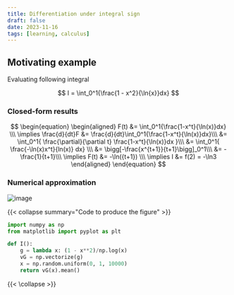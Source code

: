```yaml
---
title: Differentiation under integral sign 
draft: false 
date: 2023-11-16
tags: [learning, calculus]
---
```



## Motivating example

Evaluating following integral

$$
I = \int_0^1{\frac{1 - x^2}{\ln{x}}dx}
$$


### Closed-form results

$$
\begin{equation}
\begin{aligned}
    F(t) &= \int_0^1{\frac{1-x^t}{\ln(x)}dx} \\\
\implies \frac{d}{dt}F &= \frac{d}{dt}\int_0^1{\frac{1-x^t}{\ln(x)}dx}\\\
    &= \int_0^1{
        \frac{\partial}{\partial t}
        \frac{1-x^t}{\ln(x)}dx
        }\\\
    &= \int_0^1{
        \frac{-\ln(x)x^t}{ln(x)}
    dx} \\\
    &= \bigg[-\frac{x^{t+1}}{t+1}\bigg]_0^1\\\
    &= -\frac{1}{t+1}\\\
\implies F(t) &= -\ln({t+1}) \\\
\implies I &= f(2) = -\ln3
    \end{aligned}
\end{equation}
$$


### Numerical approximation 
![image](/images/mcmc_integral.png)


{{< collapse summary="Code to produce the figure" >}}

```python
import numpy as np
from matplotlib import pyplot as plt

def I():
    g = lambda x: (1 - x**2)/np.log(x)
    vG = np.vectorize(g)
    x = np.random.uniform(0, 1, 10000)
    return vG(x).mean()
```

{{< \collapse >}}
